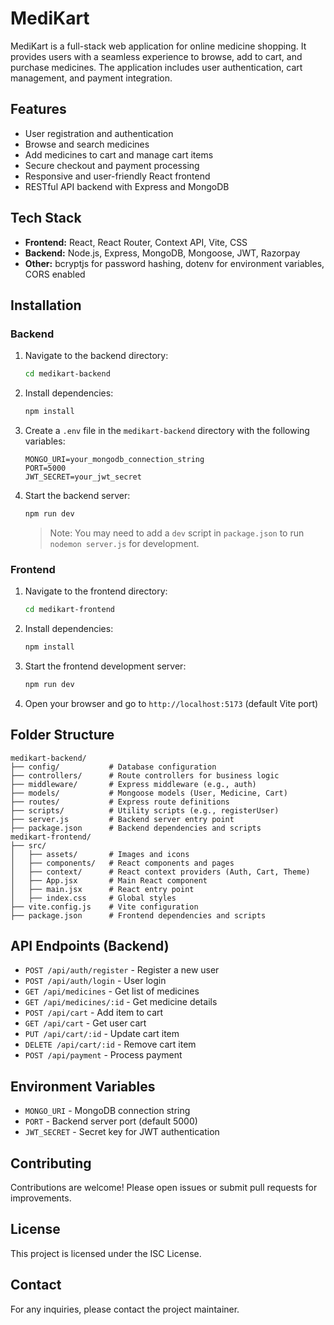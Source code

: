 # MediKart

MediKart is a full-stack web application for online medicine shopping. It provides users with a seamless experience to browse, add to cart, and purchase medicines. The application includes user authentication, cart management, and payment integration.

## Features

- User registration and authentication
- Browse and search medicines
- Add medicines to cart and manage cart items
- Secure checkout and payment processing
- Responsive and user-friendly React frontend
- RESTful API backend with Express and MongoDB

## Tech Stack

- **Frontend:** React, React Router, Context API, Vite, CSS
- **Backend:** Node.js, Express, MongoDB, Mongoose, JWT, Razorpay
- **Other:** bcryptjs for password hashing, dotenv for environment variables, CORS enabled

## Installation

### Backend

1. Navigate to the backend directory:
   ```bash
   cd medikart-backend
   ```
2. Install dependencies:
   ```bash
   npm install
   ```
3. Create a `.env` file in the `medikart-backend` directory with the following variables:
   ```
   MONGO_URI=your_mongodb_connection_string
   PORT=5000
   JWT_SECRET=your_jwt_secret
   ```
4. Start the backend server:
   ```bash
   npm run dev
   ```
   > Note: You may need to add a `dev` script in `package.json` to run `nodemon server.js` for development.

### Frontend

1. Navigate to the frontend directory:
   ```bash
   cd medikart-frontend
   ```
2. Install dependencies:
   ```bash
   npm install
   ```
3. Start the frontend development server:
   ```bash
   npm run dev
   ```
4. Open your browser and go to `http://localhost:5173` (default Vite port)

## Folder Structure

```
medikart-backend/
├── config/           # Database configuration
├── controllers/      # Route controllers for business logic
├── middleware/       # Express middleware (e.g., auth)
├── models/           # Mongoose models (User, Medicine, Cart)
├── routes/           # Express route definitions
├── scripts/          # Utility scripts (e.g., registerUser)
├── server.js         # Backend server entry point
├── package.json      # Backend dependencies and scripts
medikart-frontend/
├── src/
│   ├── assets/       # Images and icons
│   ├── components/   # React components and pages
│   ├── context/      # React context providers (Auth, Cart, Theme)
│   ├── App.jsx       # Main React component
│   ├── main.jsx      # React entry point
│   ├── index.css     # Global styles
├── vite.config.js    # Vite configuration
├── package.json      # Frontend dependencies and scripts
```

## API Endpoints (Backend)

- `POST /api/auth/register` - Register a new user
- `POST /api/auth/login` - User login
- `GET /api/medicines` - Get list of medicines
- `GET /api/medicines/:id` - Get medicine details
- `POST /api/cart` - Add item to cart
- `GET /api/cart` - Get user cart
- `PUT /api/cart/:id` - Update cart item
- `DELETE /api/cart/:id` - Remove cart item
- `POST /api/payment` - Process payment

## Environment Variables

- `MONGO_URI` - MongoDB connection string
- `PORT` - Backend server port (default 5000)
- `JWT_SECRET` - Secret key for JWT authentication

## Contributing

Contributions are welcome! Please open issues or submit pull requests for improvements.

## License

This project is licensed under the ISC License.

## Contact

For any inquiries, please contact the project maintainer.
